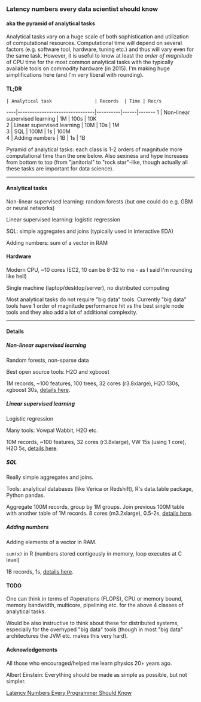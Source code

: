  
### Latency numbers every data scientist should know

#### aka the pyramid of analytical tasks

Analytical tasks vary on a huge scale of both sophistication and utilization of
computational resources. Computational time will depend on several factors 
(e.g. software tool, hardware, tuning etc.) and thus will vary even for the same
task. However, it is useful to know at least the *order of magnitude* of CPU time
for the most common analytical tasks with the typically available tools on 
commodity hardware (in 2015). I'm making huge simplifications here (and I'm very 
liberal with rounding).

#### TL;DR

    | Analytical task                | Records  | Time | Rec/s 
----|--------------------------------|----------|------|-------
1   | Non-linear supervised learning | 1M       | 100s | 10K   
2   | Linear supervised learning     | 10M      | 10s  | 1M    
3   | SQL                            | 100M     | 1s   | 100M  
4   | Adding numbers                 | 1B       | 1s   | 1B    

Pyramid of analytical tasks: each class is 1-2 orders of magnitude more
computational time than the one below. Also sexiness and hype increases from bottom
to top (from "janitorial" to "rock star"-like, though actually all these tasks are 
important for data science).

---------------------------------

#### Analytical tasks

Non-linear supervised learning: random forests (but one could do 
e.g. GBM or neural networks)

Linear supervised learning: logistic regression

SQL: simple aggregates and joins (typically used in interactive EDA)

Adding numbers: sum of a vector in RAM


#### Hardware

Modern CPU, ~10 cores (EC2, 10 can be 8-32 to me - as I said I'm rounding like hell)

Single machine (laptop/desktop/server), no distributed computing 

Most analytical tasks do not require "big data" tools. Currently "big data" tools
have 1 order of magnitude performance hit vs the best single node tools and they also add 
a lot of additional complexity. 

---------------------------------

#### Details

##### Non-linear supervised learning

Random forests, non-sparse data

Best open source tools: H2O and xgboost

1M records, ~100 features, 100 trees, 32 cores (r3.8xlarge), H2O 130s, xgboost 30s, 
[details here](https://github.com/szilard/benchm-ml).


##### Linear supervised learning 

Logistic regression

Many tools: Vowpal Wabbit, H2O etc.

10M records, ~100 features, 32 cores (r3.8xlarge), VW 15s (using 1 core), H2O 5s, 
[details here](https://github.com/szilard/benchm-ml).


##### SQL

Really simple aggregates and joins.

Tools: analytical databases (like Verica or Redshift), R's data.table package, Python pandas.

Aggregate 100M records, group by 1M groups. Join previous 100M table with another table of 1M records.
8 cores (m3.2xlarge), 0.5-2s, [details here](https://github.com/szilard/benchm-databases).


##### Adding numbers

Adding elements of a vector in RAM.

`sum(x)` in R (numbers stored contigously in memory, loop executes at C level)

1B records, 1s, [details here](https://gist.github.com/szilard/c8bce58c843296df9795).



#### TODO

One can think in terms of #operations (FLOPS), CPU or memory bound, memory bandwidth,
multicore, pipelining etc. for the above 4 classes of analytical tasks.

Would be also instructive to think about these for distributed systems, especially 
for the overhyped "big data" tools (though in most "big data" architectures
the JVM etc. makes this very hard).



#### Acknowledgements

All those who encouraged/helped me learn physics 20+ years ago. 

Albert Einstein: Everything should be made as simple as possible, but not simpler.

[Latency Numbers Every Programmer Should Know](https://gist.github.com/jboner/2841832)



